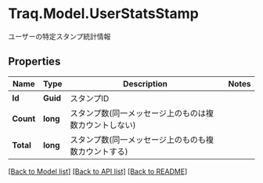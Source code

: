 # Traq.Model.UserStatsStamp
ユーザーの特定スタンプ統計情報

## Properties

Name | Type | Description | Notes
------------ | ------------- | ------------- | -------------
**Id** | **Guid** | スタンプID | 
**Count** | **long** | スタンプ数(同一メッセージ上のものは複数カウントしない) | 
**Total** | **long** | スタンプ数(同一メッセージ上のものも複数カウントする) | 

[[Back to Model list]](../../README.md#documentation-for-models) [[Back to API list]](../../README.md#documentation-for-api-endpoints) [[Back to README]](../../README.md)


